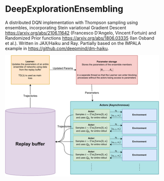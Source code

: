 # DeepExplorationEnsembling

A distributed DQN implementation with Thompson sampling using ensembles, incorporating Stein variational Gradient Descent https://arxiv.org/abs/2106.11642 (Francesco D'Angelo, Vincent Fortuin) and Randomized Prior functions https://arxiv.org/abs/1806.03335 (Ian Osband et al.). Written in JAX/Haiku and Ray. Partially based on the IMPALA example in https://github.com/deepmind/dm-haiku.

![tsqdn.png](tsdqn.png)
